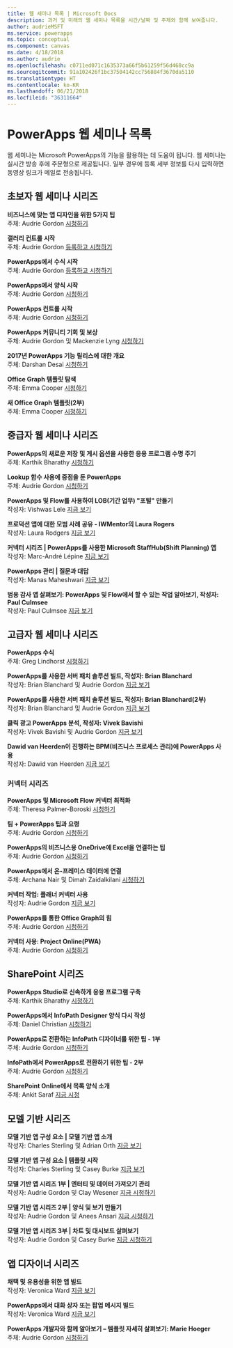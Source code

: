 ```yaml
---
title: 웹 세미나 목록 | Microsoft Docs
description: 과거 및 미래의 웹 세미나 목록을 시간/날짜 및 주제와 함께 보여줍니다.
author: audrieMSFT
ms.service: powerapps
ms.topic: conceptual
ms.component: canvas
ms.date: 4/18/2018
ms.author: audrie
ms.openlocfilehash: c0711ed071c1635373a66f5b61259f56d468cc9a
ms.sourcegitcommit: 91a102426f1bc37504142cc756884f3670da5110
ms.translationtype: HT
ms.contentlocale: ko-KR
ms.lasthandoff: 06/21/2018
ms.locfileid: "36311664"
---
```

# <a name="powerapps-webinar-listing"></a>PowerApps 웹 세미나 목록 #
웹 세미나는 Microsoft PowerApps의 기능을 활용하는 데 도움이 됩니다. 웹 세미나는 실시간 방송 후에 주문형으로 제공됩니다. 일부 경우에 등록 세부 정보를 다시 입력하면 동영상 링크가 메일로 전송됩니다. 

## <a name="beginner-webinar-series"></a>초보자 웹 세미나 시리즈 ##
**비즈니스에 맞는 앱 디자인을 위한 5가지 팁**
<br>주체: Audrie Gordon [시청하기](https://powerusers.microsoft.com/t5/Live-Events-and-Webinars/Top-5-tips-for-designing-and-building-PowerApps-that-mean/m-p/116843)

**갤러리 컨트롤 시작**
<br>주체: Audrie Gordon [등록하고 시청하기](https://info.microsoft.com/US-EAD-WBNR-FY17-02Feb-28-GettingStartedwithPowerAppsGalleries300759_01Registration-ForminBody.html)

**PowerApps에서 수식 시작**
<br>주체: Audrie Gordon [등록하고 시청하기](https://info.microsoft.com/US-EAD-WBNR-FY17-03Mar-14-GettingStartedwithPowerAppsFormulas300770_01Registration-ForminBody.html)

**PowerApps에서 양식 시작**
<br>주체: Audrie Gordon [시청하기](https://powerusers.microsoft.com/t5/Live-Events-and-Webinars/Getting-Started-with-PowerApp-Forms/m-p/116842)

**PowerApps 컨트롤 시작**
<br>주체: Audrie Gordon [시청하기](https://powerusers.microsoft.com/t5/Live-Events-and-Webinars/Introduction-to-PowerApps-Controls/m-p/116844)

**PowerApps 커뮤니티 기회 및 보상**
<br> 주체: Audrie Gordon 및 Mackenzie Lyng [시청하기](https://powerusers.microsoft.com/t5/Live-Events-and-Webinars/PowerApps-Community-Opportunities-and-Rewards/m-p/116856)

**2017년 PowerApps 기능 릴리스에 대한 개요**
<br>주체: Darshan Desai [시청하기](https://powerusers.microsoft.com/t5/Live-Events-and-Webinars/Overview-of-PowerApps-Feature-Releases-for-2017/m-p/116858)

**Office Graph 템플릿 탐색**
<br>주체: Emma Cooper [시청하기](https://powerusers.microsoft.com/t5/Live-Events-and-Webinars/Getting-Started-New-Office-Graph-Templates-Part-1-by-Emma-Cooper/m-p/81860)

**새 Office Graph 템플릿(2부)**
<br>주체: Emma Cooper [시청하기](https://powerusers.microsoft.com/t5/Live-Events-and-Webinars/Getting-Started-New-Office-Graph-Templates-Part-2-by-Emma-Cooper/m-p/116840)

## <a name="intermediate-webinar-series"></a>중급자 웹 세미나 시리즈 ##
**PowerApps의 새로운 저장 및 게시 옵션을 사용한 응용 프로그램 수명 주기**
<br>주체: Karthik Bharathy [시청하기](https://powerusers.microsoft.com/t5/Live-Events-and-Webinars/Application-LIfecycle-with-the-new-Save-and-publish-options-in/m-p/116860)

**Lookup 함수 사용에 중점을 둔 PowerApps**
<br>주체: Audrie Gordon [시청하기](https://powerusers.microsoft.com/t5/Live-Events-and-Webinars/PowerApps-Focus-on-Using-the-Lookup-Function/m-p/116866)

**PowerApps 및 Flow를 사용하여 LOB(기간 업무) "포털" 만들기**
<br>작성자: Vishwas Lele [지금 보기](https://powerusers.microsoft.com/t5/Live-Events-and-Webinars/Using-PowerApps-and-Flow-to-create-Line-of-Business-portals-by/m-p/116869)

**프로덕션 앱에 대한 모범 사례 공유 - IWMentor의 Laura Rogers**
<br>작성자: Laura Rodgers [지금 보기](https://powerusers.microsoft.com/t5/Live-Events-and-Webinars/Laura-Rogers-from-IWMentor-Shares-Best-Practices-for-Production/m-p/116871)

**커넥터 시리즈 | PowerApps를 사용한 Microsoft StaffHub(Shift Planning) 앱**
<br>작성자: Marc-André Lépine [지금 보기](https://powerusers.microsoft.com/t5/Live-Events-and-Webinars/Connector-Series-Shift-Scheduling-Apps-with-PowerApps-StaffHub/m-p/122036)

**PowerApps 관리 | 질문과 대답**
<br>작성자: Manas Maheshwari [지금 보기](https://powerusers.microsoft.com/t5/Live-Events-and-Webinars/PowerApps-Administration-FAQ/m-p/127369#M44)

**범용 감사 앱 살펴보기: PowerApps 및 Flow에서 할 수 있는 작업 알아보기, 작성자: Paul Culmsee**
<br>작성자: Paul Culmsee [지금 보기](https://powerusers.microsoft.com/t5/Live-Events-and-Webinars/Inside-the-Universal-Audit-App-See-what-PowerApps-and-Flow-are/m-p/127370#M45)

## <a name="advanced-webinar-series"></a>고급자 웹 세미나 시리즈 ##
**PowerApps 수식**
<br>주체: Greg Lindhorst [시청하기](https://powerusers.microsoft.com/t5/Live-Events-and-Webinars/Deep-dive-on-formulas-by-Greg-Lindhorst/m-p/116899)

**PowerApps를 사용한 서버 패치 솔루션 빌드, 작성자: Brian Blanchard**
<br>작성자: Brian Blanchard 및 Audrie Gordon [지금 보기](https://powerusers.microsoft.com/t5/Live-Events-and-Webinars/Building-Server-Patching-Solutions-with-PowerApps-by-Brian/m-p/116901)

**PowerApps를 사용한 서버 패치 솔루션 빌드, 작성자: Brian Blanchard(2부)**
<br>작성자: Brian Blanchard 및 Audrie Gordon [지금 보기](https://powerusers.microsoft.com/t5/Live-Events-and-Webinars/Building-Server-Patching-Solutions-with-PowerApps-by-Brian/m-p/116902)

**클릭 광고 PowerApps 분석, 작성자: Vivek Bavishi**
<br>작성자: Vivek Bavishi 및 Audrie Gordon [지금 보기](https://powerusers.microsoft.com/t5/Live-Events-and-Webinars/Click-Through-PowerApps-Analytics-by-Vivek-Bavishi/m-p/116906)

 **Dawid van Heerden이 진행하는 BPM(비즈니스 프로세스 관리)에 PowerApps 사용**
<br>작성자: Dawid van Heerden [지금 보기](https://powerusers.microsoft.com/t5/Live-Events-and-Webinars/Using-PowerApps-and-Flow-for-Business-Process-Management/m-p/116907)

### <a name="connector-series"></a>커넥터 시리즈 ###
**PowerApps 및 Microsoft Flow 커넥터 최적화**
<br>주체: Theresa Palmer-Boroski [시청하기](https://powerusers.microsoft.com/t5/Live-Events-and-Webinars/Optimizing-Connectors-in-PowerApps-and-Microsoft-Flow-by-Theresa/m-p/116874)

**팀 + PowerApps 팁과 요령**
<br>주체: Audrie Gordon [시청하기](https://powerusers.microsoft.com/t5/Live-Events-and-Webinars/Teams-PowerApps-Tips-and-Tricks/m-p/116846)

**PowerApps의 비즈니스용 OneDrive에 Excel을 연결하는 팁**
<br>주체: Audrie Gordon [시청하기](https://powerusers.microsoft.com/t5/Live-Events-and-Webinars/Pro-tips-for-connecting-to-Excel-from-PowerApps-by-Audrie-Gordon/m-p/116881)

**PowerApps에서 온-프레미스 데이터에 연결**
<br>주체: Archana Nair 및 Dimah Zaidalkilani [시청하기](https://powerusers.microsoft.com/t5/Live-Events-and-Webinars/Connecting-to-On-Premises-Data-from-PowerApps/m-p/116885)

**커넥터 작업: 플래너 커넥터 사용**
<br> 작성자: Audrie Gordon [지금 보기](https://powerusers.microsoft.com/t5/Live-Events-and-Webinars/Using-the-Planner-Connector/m-p/116886)

**PowerApps를 통한 Office Graph의 힘**
<br>주체: Audrie Gordon [시청하기](https://powerusers.microsoft.com/t5/Live-Events-and-Webinars/The-Power-of-Office-Graph-with-PowerApps/m-p/116888)

**커넥터 사용: Project Online(PWA)**
<br>주체: Audrie Gordon [시청하기](https://powerusers.microsoft.com/t5/Live-Events-and-Webinars/Connecting-to-Project-Online-PWA/m-p/116889)

## <a name="sharepoint-series"></a>SharePoint 시리즈 ##
**PowerApps Studio로 신속하게 응용 프로그램 구축**
<br>주체: Karthik Bharathy [시청하기](https://powerusers.microsoft.com/t5/Live-Events-and-Webinars/Rapidly-build-applications-with-PowerApps-Studio/m-p/116849)

**PowerApps에서 InfoPath Designer 양식 다시 작성**
<br>주체: Daniel Christian [시청하기](https://powerusers.microsoft.com/t5/Live-Events-and-Webinars/Rebuilding-an-InfoPath-Designer-Form/m-p/116909)

**PowerApps로 전환하는 InfoPath 디자이너를 위한 팁 - 1부**
<br>주체: Audrie Gordon [시청하기](https://powerusers.microsoft.com/t5/Live-Events-and-Webinars/Tips-for-InfoPath-Designers-Transitioning-to-PowerApps-Part-1/m-p/116910)

**InfoPath에서 PowerApps로 전환하기 위한 팁 - 2부**
<br>주체: Audrie Gordon [시청하기](https://powerusers.microsoft.com/t5/Live-Events-and-Webinars/Tips-for-InfoPath-Designers-Transitioning-to-PowerApps-Part-2/m-p/116912)

**SharePoint Online에서 목록 양식 소개**
<br>주체: Ankit Saraf [지금 시청](https://powerusers.microsoft.com/t5/Live-Events-and-Webinars/Introducing-List-Forms-in-SharePoint-Online/m-p/116916)

## <a name="model-driven-series"></a>모델 기반 시리즈 ##
**모델 기반 앱 구성 요소 | 모델 기반 앱 소개**
<br>작성자: Charles Sterling 및 Adrian Orth [지금 보기](https://powerusers.microsoft.com/t5/Live-Events-and-Webinars/Model-Driven-App-Series-Introduction-to-Model-Driven-Apps/m-p/116820)

**모델 기반 앱 구성 요소 | 템플릿 시작**
<br>작성자: Charles Sterling 및 Casey Burke [지금 보기](https://powerusers.microsoft.com/t5/Live-Events-and-Webinars/Understanding-Model-Driven-App-Templates/m-p/116833)

**모델 기반 앱 시리즈 1부 | 엔터티 및 데이터 가져오기 관리**
<br>작성자: Audrie Gordon 및 Clay Wesener [지금 시청하기](https://powerusers.microsoft.com/t5/Live-Events-and-Webinars/Model-Driven-App-Components-Part-1-Managing-Entities-and-Data/m-p/116837)

**모델 기반 앱 시리즈 2부 | 양식 및 보기 만들기**
<br>작성자: Audrie Gordon 및 Anees Ansari [지금 시청하기](https://powerusers.microsoft.com/t5/Live-Events-and-Webinars/Model-Driven-App-Components-Part-2-Creating-Forms-and-Views-with/m-p/116838)

**모델 기반 앱 시리즈 3부 | 차트 및 대시보드 살펴보기**
<br>작성자: Audrie Gordon 및 Casey Burke [지금 시청하기](https://powerusers.microsoft.com/t5/Live-Events-and-Webinars/Model-Driven-App-Components-Part-3-Exploring-Charts-and/m-p/119732)

## <a name="app-designer-series"></a>앱 디자이너 시리즈 ##
**채택 및 유용성을 위한 앱 빌드**
<br>작성자: Veronica Ward [지금 보기](https://powerusers.microsoft.com/t5/Live-Events-and-Webinars/Building-Apps-for-Adoption-and-Usability-with-Veronica-Ward/m-p/117625#M38)

**PowerApps에서 대화 상자 또는 팝업 메시지 빌드**
<br>작성자: Veronica Ward [지금 보기](https://powerusers.microsoft.com/t5/Live-Events-and-Webinars/Building-Dialogs-in-PowerApps-by-Veronica-Ward/m-p/117627#M39)

**PowerApps 개발자와 함께 알아보기 – 템플릿 자세히 살펴보기: Marie Hoeger**
<br>주체: Audrie Gordon [시청하기](https://powerusers.microsoft.com/t5/Live-Events-and-Webinars/Developer-Intro-and-Discussing-Templates/m-p/116848)
